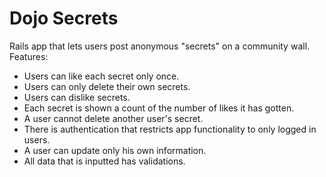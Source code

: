 # Dojo Secrets

Rails app that lets users post anonymous "secrets" on a community wall.
Features:
* Users can like each secret only once.
* Users can only delete their own secrets.
* Users can dislike secrets.
* Each secret is shown a count of the number of likes it has gotten.
* A user cannot delete another user's secret.
* There is authentication that restricts app functionality to only logged in users.
* A user can update only his own information.
* All data that is inputted has validations.
